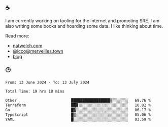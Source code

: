 ### ☕

I am currently working on tooling for the internet and promoting SRE. I am also writing some books and hoarding some data. I like thinking about time. 

Read more:

 - [natwelch.com](https://natwelch.com)
 - [@icco@merveilles.town](https://merveilles.town/@icco)
 - [blog](https://writing.natwelch.com)

### 🕒

<!--START_SECTION:waka-->

```txt
From: 13 June 2024 - To: 13 July 2024

Total Time: 19 hrs 18 mins

Other                        █████████████████▒░░░░░░░   69.76 %
Terraform                    ██▓░░░░░░░░░░░░░░░░░░░░░░   10.82 %
Go                           █▓░░░░░░░░░░░░░░░░░░░░░░░   06.17 %
TypeScript                   █▒░░░░░░░░░░░░░░░░░░░░░░░   05.06 %
YAML                         █░░░░░░░░░░░░░░░░░░░░░░░░   03.59 %
```

<!--END_SECTION:waka-->
